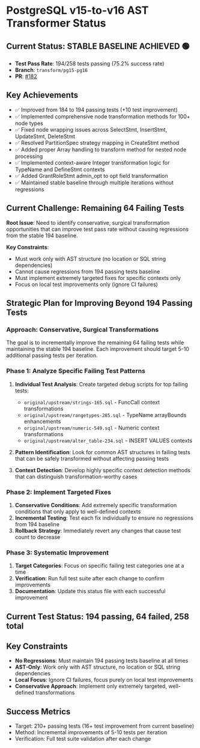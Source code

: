 # PostgreSQL v15-to-v16 AST Transformer Status

## Current Status: **STABLE BASELINE ACHIEVED** 🟢
- **Test Pass Rate**: 194/258 tests passing (75.2% success rate)
- **Branch**: `transform/pg15-pg16` 
- **PR**: [#182](https://github.com/launchql/pgsql-parser/pull/182)

## Key Achievements
- ✅ Improved from 184 to 194 passing tests (+10 test improvement)
- ✅ Implemented comprehensive node transformation methods for 100+ node types
- ✅ Fixed node wrapping issues across SelectStmt, InsertStmt, UpdateStmt, DeleteStmt
- ✅ Resolved PartitionSpec strategy mapping in CreateStmt method
- ✅ Added proper Array handling to transform method for nested node processing
- ✅ Implemented context-aware Integer transformation logic for TypeName and DefineStmt contexts
- ✅ Added GrantRoleStmt admin_opt to opt field transformation
- ✅ Maintained stable baseline through multiple iterations without regressions

## Current Challenge: Remaining 64 Failing Tests
**Root Issue**: Need to identify conservative, surgical transformation opportunities that can improve test pass rate without causing regressions from the stable 194 baseline.

**Key Constraints**:
- Must work only with AST structure (no location or SQL string dependencies)
- Cannot cause regressions from 194 passing tests baseline
- Must implement extremely targeted fixes for specific contexts only
- Focus on local test improvements only (ignore CI failures)

## Strategic Plan for Improving Beyond 194 Passing Tests

### Approach: Conservative, Surgical Transformations
The goal is to incrementally improve the remaining 64 failing tests while maintaining the stable 194 baseline. Each improvement should target 5-10 additional passing tests per iteration.

### Phase 1: Analyze Specific Failing Test Patterns
1. **Individual Test Analysis**: Create targeted debug scripts for top failing tests:
   - `original/upstream/strings-165.sql` - FuncCall context transformations
   - `original/upstream/rangetypes-285.sql` - TypeName arrayBounds enhancements  
   - `original/upstream/numeric-549.sql` - Numeric context transformations
   - `original/upstream/alter_table-234.sql` - INSERT VALUES contexts

2. **Pattern Identification**: Look for common AST structures in failing tests that can be safely transformed without affecting passing tests

3. **Context Detection**: Develop highly specific context detection methods that can distinguish transformation-worthy cases

### Phase 2: Implement Targeted Fixes
1. **Conservative Conditions**: Add extremely specific transformation conditions that only apply to well-defined contexts
2. **Incremental Testing**: Test each fix individually to ensure no regressions from 194 baseline
3. **Rollback Strategy**: Immediately revert any changes that cause test count to decrease

### Phase 3: Systematic Improvement
1. **Target Categories**: Focus on specific failing test categories one at a time
2. **Verification**: Run full test suite after each change to confirm improvements
3. **Documentation**: Update this status file with each successful improvement

## Current Test Status: 194 passing, 64 failed, 258 total

## Key Constraints
- **No Regressions**: Must maintain 194 passing tests baseline at all times
- **AST-Only**: Work only with AST structure, no location or SQL string dependencies  
- **Local Focus**: Ignore CI failures, focus purely on local test improvements
- **Conservative Approach**: Implement only extremely targeted, well-defined transformations

## Success Metrics
- Target: 210+ passing tests (16+ test improvement from current baseline)
- Method: Incremental improvements of 5-10 tests per iteration
- Verification: Full test suite validation after each change
